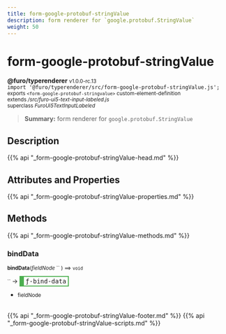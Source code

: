 ```yaml
---
title: form-google-protobuf-stringValue
description: form renderer for `google.protobuf.StringValue`
weight: 50
---
```


# form-google-protobuf-stringValue
**@furo/typerenderer** <small>v1.0.0-rc.13</small>
<br>`import '@furo/typerenderer/src/form-google-protobuf-stringValue.js';`<small>
<br>exports `<form-google-protobuf-stringvalue>` custom-element-definition
<br>extends */src/furo-ui5-text-input-labeled.js*
<br>superclass *FuroUi5TextInputLabeled*</small>

> **Summary:** form renderer for `google.protobuf.StringValue`

## Description



{{% api "_form-google-protobuf-stringValue-head.md" %}}

## Attributes and Properties
{{% api "_form-google-protobuf-stringValue-properties.md" %}}




## Methods
{{% api "_form-google-protobuf-stringValue-methods.md" %}}


### **bindData**
<small>**bindData**(*fieldNode* `` ) ⟹ `void`</small>

<small>`` </small> →
<span  style="border-width:2px 2px 2px 10px; border-style: solid;border-color:  rgb(76, 175, 80);font-family:monospace; padding:2px 4px;">ƒ-bind-data</span>



- <small>fieldNode </small>
<br><br>




{{% api "_form-google-protobuf-stringValue-footer.md" %}}
{{% api "_form-google-protobuf-stringValue-scripts.md" %}}
